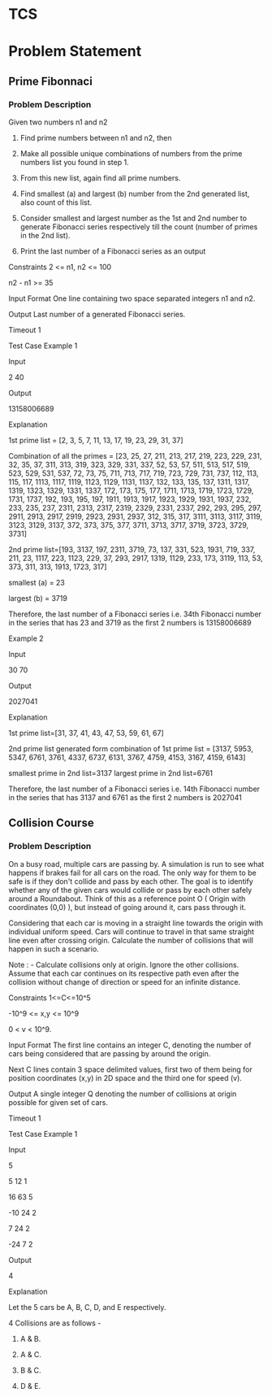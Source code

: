 # TCS
# Problem Statement


## Prime Fibonnaci
### Problem Description

Given two numbers n1 and n2

1. Find prime numbers between n1 and n2, then

2. Make all possible unique combinations of numbers from the prime numbers list you found in step 1. 

3. From this new list, again find all prime numbers.

4. Find smallest (a) and largest (b) number from the 2nd generated list, also count of this list.

5. Consider smallest and largest number as the 1st and 2nd number to generate Fibonacci series respectively till the count (number of primes in the 2nd list).

6. Print the last number of a Fibonacci series as an output

Constraints
2 <= n1, n2 <= 100

n2 - n1 >= 35

Input Format
One line containing two space separated integers n1 and n2.

Output
Last number of a generated Fibonacci series.

Timeout
1


Test Case
Example 1

Input

2 40

Output

13158006689

Explanation

1st prime list = [2, 3, 5, 7, 11, 13, 17, 19, 23, 29, 31, 37]

Combination of all the primes = [23, 25, 27, 211, 213, 217, 219, 223, 229, 231, 32, 35, 37, 311, 313, 319, 323, 329, 331, 337, 52, 53, 57, 511, 513, 517, 519, 523, 529, 531, 537, 72, 73, 75, 711, 713, 717, 719, 723, 729, 731, 737, 112, 113, 115, 117, 1113, 1117, 1119, 1123, 1129, 1131, 1137, 132, 133, 135, 137, 1311, 1317, 1319, 1323, 1329, 1331, 1337, 172, 173, 175, 177, 1711, 1713, 1719, 1723, 1729, 1731, 1737, 192, 193, 195, 197, 1911, 1913, 1917, 1923, 1929, 1931, 1937, 232, 233, 235, 237, 2311, 2313, 2317, 2319, 2329, 2331, 2337, 292, 293, 295, 297, 2911, 2913, 2917, 2919, 2923, 2931, 2937, 312, 315, 317, 3111, 3113, 3117, 3119, 3123, 3129, 3137, 372, 373, 375, 377, 3711, 3713, 3717, 3719, 3723, 3729, 3731]

2nd prime list=[193, 3137, 197, 2311, 3719, 73, 137, 331, 523, 1931, 719, 337, 211, 23, 1117, 223, 1123, 229, 37, 293, 2917, 1319, 1129, 233, 173, 3119, 113, 53, 373, 311, 313, 1913, 1723, 317]

smallest (a) = 23

largest (b) = 3719

Therefore, the last number of a Fibonacci series i.e. 34th Fibonacci number in the series that has 23 and 3719 as the first 2 numbers is 13158006689

Example 2

Input

30 70

Output

2027041 

Explanation

1st prime list=[31, 37, 41, 43, 47, 53, 59, 61, 67]

2nd prime list generated form combination of 1st prime list = [3137, 5953, 5347, 6761, 3761, 4337, 6737, 6131, 3767, 4759, 4153, 3167, 4159, 6143]

smallest prime in 2nd list=3137
largest prime in 2nd list=6761

Therefore, the last number of a Fibonacci series i.e. 14th Fibonacci number in the series that has 3137 and 6761 as the first 2 numbers is 2027041



## Collision Course
### Problem Description

On a busy road, multiple cars are passing by. A simulation is run to see what happens if brakes fail for all cars on the road. The only way for them to be safe is if they don't collide and pass by each other. The goal is to identify whether any of the given cars would collide or pass by each other safely around a Roundabout. Think of this as a reference point O ( Origin with coordinates (0,0) ), but instead of going around it, cars pass through it.

Considering that each car is moving in a straight line towards the origin with individual uniform speed. Cars will continue to travel in that same straight line even after crossing origin. Calculate the number of collisions that will happen in such a scenario.

Note : - Calculate collisions only at origin. Ignore the other collisions. Assume that each car continues on its respective path even after the collision without change of direction or speed for an infinite distance.

Constraints
1<=C<=10^5

-10^9 <= x,y <= 10^9

0 < v < 10^9.

Input Format
The first line contains an integer C, denoting the number of cars being considered that are passing by around the origin.

Next C lines contain 3 space delimited values, first two of them being for position coordinates (x,y) in 2D space and the third one for speed (v).

Output
A single integer Q denoting the number of collisions at origin possible for given set of cars.

Timeout
1


Test Case
Example 1

Input

5

5 12 1

16 63 5

-10 24 2

7 24 2

-24 7 2

Output

4

Explanation

Let the 5 cars be A, B, C, D, and E respectively.

4 Collisions are as follows -

1) A & B.

2) A & C.

3) B & C.

4) D & E.
